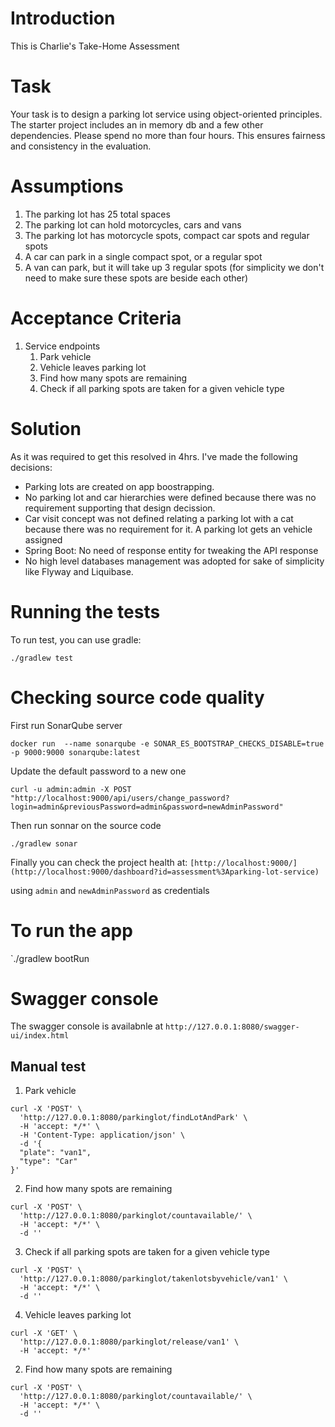 # Introduction

This is Charlie's Take-Home Assessment 

# Task
Your task is to design a parking lot service using object-oriented principles. The starter project includes an in memory db and a few other dependencies. Please spend no more than four hours. This ensures fairness and consistency in the evaluation.
# Assumptions
1. The parking lot has 25 total spaces
2. The parking lot can hold motorcycles, cars and vans
3. The parking lot has motorcycle spots, compact car spots and regular spots
4. A car can park in a single compact spot, or a regular spot
5. A van can park, but it will take up 3 regular spots (for simplicity we don't need to make
sure these spots are beside each other)
# Acceptance Criteria
1. Service endpoints
    1. Park vehicle
    2. Vehicle leaves parking lot
    3. Find how many spots are remaining
    4. Check if all parking spots are taken for a given vehicle type

#  Solution

As it was required to get this resolved in 4hrs. I've made the following decisions:
- Parking lots are created on app boostrapping.
- No parking lot and car hierarchies were defined because there was no requirement supporting that design decission.
- Car visit concept was not defined relating a parking lot with a cat because there was no requirement for it. A parking lot gets an vehicle assigned
- Spring Boot:  No need of response entity for tweaking the API response
- No high level databases management was adopted for sake of simplicity like Flyway and Liquibase.


# Running the tests

To run test, you can use gradle:

`./gradlew test`

# Checking source code quality

First run SonarQube server

`docker run  --name sonarqube -e SONAR_ES_BOOTSTRAP_CHECKS_DISABLE=true -p 9000:9000 sonarqube:latest`

Update the default password to a new one

`curl -u admin:admin -X POST "http://localhost:9000/api/users/change_password?login=admin&previousPassword=admin&password=newAdminPassword"`

Then run sonnar on the source code

`./gradlew sonar`

Finally you can check the project health at:
`[http://localhost:9000/](http://localhost:9000/dashboard?id=assessment%3Aparking-lot-service)`

using `admin` and `newAdminPassword` as credentials

# To run  the app

`./gradlew bootRun

# Swagger console

The swagger console is availabnle at `http://127.0.0.1:8080/swagger-ui/index.html`


## Manual test

1. Park vehicle

```
curl -X 'POST' \
  'http://127.0.0.1:8080/parkinglot/findLotAndPark' \
  -H 'accept: */*' \
  -H 'Content-Type: application/json' \
  -d '{
  "plate": "van1",
  "type": "Car"
}'
```



2. Find how many spots are remaining

```
curl -X 'POST' \
  'http://127.0.0.1:8080/parkinglot/countavailable/' \
  -H 'accept: */*' \
  -d ''

```

3. Check if all parking spots are taken for a given vehicle type

```
curl -X 'POST' \
  'http://127.0.0.1:8080/parkinglot/takenlotsbyvehicle/van1' \
  -H 'accept: */*' \
  -d ''

  ```

4. Vehicle leaves parking lot

```
curl -X 'GET' \
  'http://127.0.0.1:8080/parkinglot/release/van1' \
  -H 'accept: */*'
  ```

2. Find how many spots are remaining

```
curl -X 'POST' \
  'http://127.0.0.1:8080/parkinglot/countavailable/' \
  -H 'accept: */*' \
  -d ''

```
